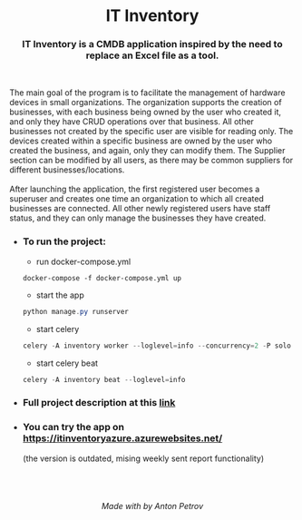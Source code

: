 <h1 align="center">IT Inventory</h1>

<h3 align="center"> IT Inventory is a CMDB application inspired by the need to replace an Excel file as a tool. </h3>

<br>

The main goal of the program is to facilitate the management of hardware devices in small organizations. The organization supports the creation of businesses, with each business being owned by the user who created it, and only they have CRUD operations over that business. All other businesses not created by the specific user are visible for reading only. The devices created within a specific business are owned by the user who created the business, and again, only they can modify them. The Supplier section can be modified by all users, as there may be common suppliers for different businesses/locations.
<br>
<br>
After launching the application, the first registered user becomes a superuser and creates one time an organization to which all created businesses are connected. All other newly registered users have staff status, and they can only manage the businesses they have created.

- ### To run the project:

    - run docker-compose.yml
    ```powershel
    docker-compose -f docker-compose.yml up
    ```
    - start the app
  ```powershell
  python manage.py runserver
  ```
    - start celery
    ```powershell
    celery -A inventory worker --loglevel=info --concurrency=2 -P solo
    ```
    - start celery beat
    ```powershell
    celery -A inventory beat --loglevel=info
    ```

- ### Full project description at this [link](./description/description.md)

- ### You can try the app on https://itinventoryazure.azurewebsites.net/
    <p>(the version is outdated, mising weekly sent report functionality)</p>

<br>
<br>

<h6 align="center"> Made with by Anton Petrov </h6>
